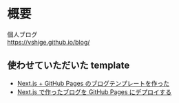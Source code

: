 # 概要

個人ブログ  
https://vshige.github.io/blog/

## 使わせていただいた template

- [Next.js + GitHub Pages のブログテンプレートを作った](https://zenn.dev/subt/articles/957bd5d01485e1)
- [Next.js で作ったブログを GitHub Pages にデプロイする](https://jamband.github.io/blog/2021/08/deploy-nextjs-app-to-github-pages/)
